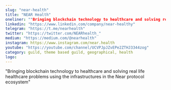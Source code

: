 ```yaml
---
slug: "near-health"
title: "NEAR Health"
oneliner: ""Bringing blockchain technology to healthcare and solving real life healthcare problems using the infrastructures in the Near protocol ecosystem""
linkedin: "https://www.linkedin.com/company/near-healthy"
telegram: "https://t.me/nearhealth"
twitter: "https://twitter.com/NEARhealth_"
medium: "https://medium.com/@nearhealth"
instagram: https://www.instagram.com/near.health
youtube: "https://youtube.com/channel/UCVPJpJZvEPe2ZTHJ3344zog"
category: guild, theme based guild, geographical, health
logo: 
---
```


"Bringing blockchain technology to healthcare and solving real life healthcare problems using the infrastructures in the Near protocol ecosystem"